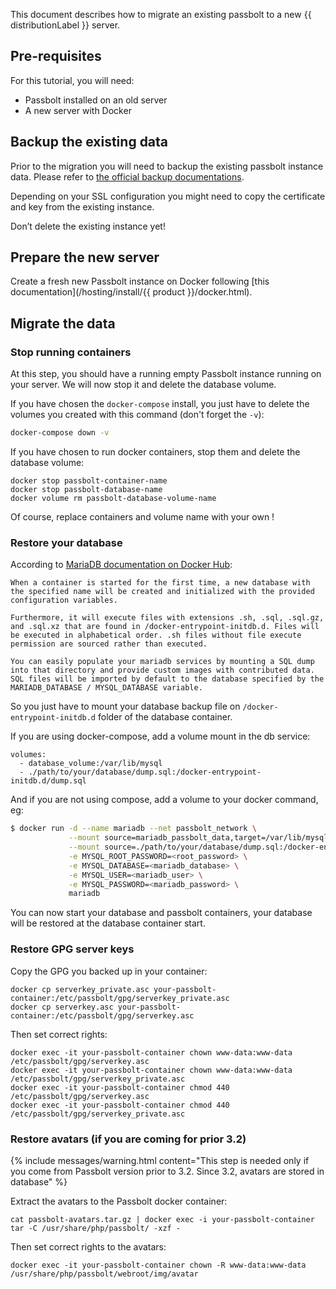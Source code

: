 This document describes how to migrate an existing passbolt to a new {{ distributionLabel }} server.

## Pre-requisites

For this tutorial, you will need:
- Passbolt installed on an old server
- A new server with Docker

## Backup the existing data

Prior to the migration you will need to backup the existing passbolt instance data. Please refer to [the official backup documentations](/hosting/backup).

Depending on your SSL configuration you might need to copy the certificate and key from the existing instance.

Don’t delete the existing instance yet!

## Prepare the new server

Create a fresh new Passbolt instance on Docker following [this documentation](/hosting/install/{{ product }}/docker.html).

## Migrate the data

### Stop running containers

At this step, you should have a running empty Passbolt instance running on your server. We will now stop it and delete the database volume.

If you have chosen the `docker-compose` install, you just have to delete the volumes you created with this command (don't forget the `-v`):

```bash
docker-compose down -v
```

If you have chosen to run docker containers, stop them and delete the database volume:

```
docker stop passbolt-container-name
docker stop passbolt-database-name
docker volume rm passbolt-database-volume-name
```

Of course, replace containers and volume name with your own !

### Restore your database

According to [MariaDB documentation on Docker Hub](https://hub.docker.com/_/mariadb):

```
When a container is started for the first time, a new database with the specified name will be created and initialized with the provided configuration variables.

Furthermore, it will execute files with extensions .sh, .sql, .sql.gz, and .sql.xz that are found in /docker-entrypoint-initdb.d. Files will be executed in alphabetical order. .sh files without file execute permission are sourced rather than executed.

You can easily populate your mariadb services by mounting a SQL dump into that directory and provide custom images with contributed data. SQL files will be imported by default to the database specified by the MARIADB_DATABASE / MYSQL_DATABASE variable.
```

So you just have to mount your database backup file on `/docker-entrypoint-initdb.d` folder of the database container.

If you are using docker-compose, add a volume mount in the db service:

```
volumes:
  - database_volume:/var/lib/mysql
  - ./path/to/your/database/dump.sql:/docker-entrypoint-initdb.d/dump.sql
```

And if you are not using compose, add a volume to your docker command, eg:

```bash
$ docker run -d --name mariadb --net passbolt_network \
             --mount source=mariadb_passbolt_data,target=/var/lib/mysql \
             --mount source=./path/to/your/database/dump.sql:/docker-entrypoint-initdb.d/dump.sql \
             -e MYSQL_ROOT_PASSWORD=<root_password> \
             -e MYSQL_DATABASE=<mariadb_database> \
             -e MYSQL_USER=<mariadb_user> \
             -e MYSQL_PASSWORD=<mariadb_password> \
             mariadb
```

You can now start your database and passbolt containers, your database will be restored at the database container start.

### Restore GPG server keys

Copy the GPG you backed up in your container:

```
docker cp serverkey_private.asc your-passbolt-container:/etc/passbolt/gpg/serverkey_private.asc
docker cp serverkey.asc your-passbolt-container:/etc/passbolt/gpg/serverkey.asc
```

Then set correct rights:

```
docker exec -it your-passbolt-container chown www-data:www-data /etc/passbolt/gpg/serverkey.asc
docker exec -it your-passbolt-container chown www-data:www-data /etc/passbolt/gpg/serverkey_private.asc
docker exec -it your-passbolt-container chmod 440 /etc/passbolt/gpg/serverkey.asc
docker exec -it your-passbolt-container chmod 440 /etc/passbolt/gpg/serverkey_private.asc
```

### Restore avatars (if you are coming for prior 3.2)

{%
    include messages/warning.html
    content="This step is needed only if you come from Passbolt version prior to 3.2. Since 3.2, avatars are stored in database"
%}

Extract the avatars to the Passbolt docker container:

```
cat passbolt-avatars.tar.gz | docker exec -i your-passbolt-container tar -C /usr/share/php/passbolt/ -xzf -
```

Then set correct rights to the avatars:

```
docker exec -it your-passbolt-container chown -R www-data:www-data /usr/share/php/passbolt/webroot/img/avatar
```